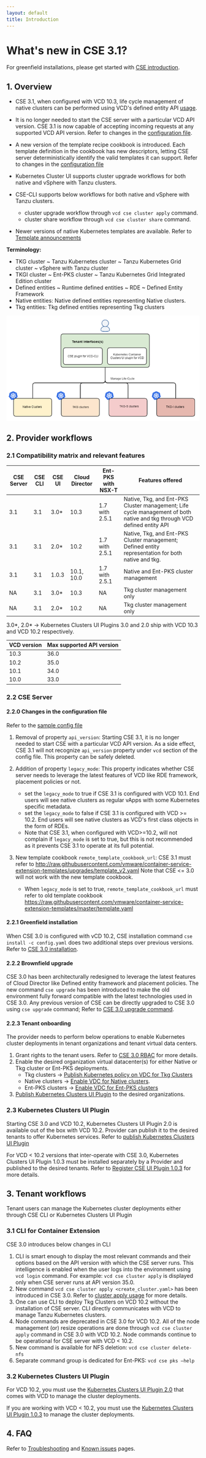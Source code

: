 ```yaml
---
layout: default
title: Introduction
---
```

# What's new in CSE 3.1?

For greenfield installations, please get started with [CSE introduction](INTRO.html).

<a name="overview"></a>
## 1. Overview
* CSE 3.1, when configured with VCD 10.3, life cycle management of native clusters 
  can be performed using VCD's defined entity API [usage](TBD). 
  
* It is no longer needed to start the CSE server with a particular VCD API 
  version. CSE 3.1 is now capable of accepting incoming requests at any supported 
  VCD API version. Refer to changes in the [configuration file](#cse31-config).
  
* A new version of the template recipe cookbook is introduced. Each template 
  definition in the cookbook has new descriptors, letting CSE server deterministically 
  identify the valid templates it can support. Refer to changes in the [configuration file](#cse31-config)
  
* Kubernetes Cluster UI supports cluster upgrade workflows for both native and vSphere with 
  Tanzu clusters.
  
* CSE-CLI supports below workflows for both native and vSphere with Tanzu clusters.
    - cluster upgrade workflow through `vcd cse cluster apply` command.
    - cluster share workflow through `vcd cse cluster share` command.
    
* Newer versions of native Kubernetes templates are available. Refer to 
  [Template announcements](TEMPLATE_ANNOUNCEMENTS.html)

**Terminology:**
* TKG cluster ~ Tanzu Kubernetes  cluster ~ Tanzu Kubernetes Grid cluster ~ vSphere with Tanzu cluster
* TKGI cluster ~ Ent-PKS cluster ~ Tanzu Kubernetes Grid Integrated Edition cluster
* Defined entities ~ Runtime defined entities ~ RDE ~ Defined Entity Framework
* Native entities: Native defined entities representing Native clusters.
* Tkg entities: Tkg defined entities representing Tkg clusters

![user-ctx](img/cse31-user-ctx.png)

<a name="provider-workflows"></a>
## 2. Provider workflows

<a name="cse31-compatibility-matrix"></a>
### 2.1 Compatibility matrix and relevant features

| CSE Server | CSE CLI | CSE UI | Cloud Director | Ent-PKS with NSX-T | Features offered                                                                                    |
|------------|---------|--------|----------------|--------------------|-----------------------------------------------------------------------------------------------------|
| 3.1        | 3.1     | 3.0*   | 10.3           | 1.7 with 2.5.1     | Native, Tkg, and Ent-PKS Cluster management; Life cycle management of both native and tkg through VCD defined entity API  |
| 3.1        | 3.1     | 2.0*   | 10.2           | 1.7 with 2.5.1     | Native, Tkg, and Ent-PKS Cluster management; Defined entity representation for both native and tkg. |
| 3.1        | 3.1     | 1.0.3  | 10.1, 10.0     | 1.7 with 2.5.1     | Native and Ent-PKS cluster management                                                               |
| NA         | 3.1     | 3.0*   | 10.3           | NA                 | Tkg cluster management only                                                                         |
| NA         | 3.1     | 2.0*   | 10.2           | NA                 | Tkg cluster management only                                                                         |

3.0*, 2.0* -> Kubernetes Clusters UI Plugins 3.0 and 2.0 ship with VCD 10.3 and VCD 10.2 respectively.

| VCD version | Max supported API version |
|-------------|---------------------------|
| 10.3        | 36.0                      |
| 10.2        | 35.0                      |
| 10.1        | 34.0                      |
| 10.0        | 33.0                      |

### 2.2 CSE Server

<a name="cse31-config"></a>
#### 2.2.0 Changes in the configuration file
Refer to the [sample config file](CSE_CONFIG.html)

1. Removal of property `api_version`: Starting CSE 3.1, it is no longer needed to start CSE with a 
   particular VCD API version. As a side effect, CSE 3.1 will not recognize `api_version` 
   property under `vcd` section of the config file. This property can be safely deleted.
   
2. Addition of property `legacy_mode`: This property indicates whether CSE server 
   needs to leverage the latest features of VCD like RDE framework, placement policies or not.
   * set the `legacy_mode` to true if CSE 3.1 is configured with VCD 10.1. End users 
     will see native clusters as regular vApps with some Kubernetes specific metadata.
   * set the `legacy_mode` to false if CSE 3.1 is configured with VCD >= 10.2. 
     End users will see native clusters as VCD's first class objects in the form of RDEs.
   * Note that CSE 3.1, when configured with VCD>=10.2, will not complain if 
     `legacy_mode` is set to true, but this is not recommended as it prevents CSE 3.1 
     to operate at its full potential.
    
3. New template cookbook `remote_template_cookbook_url`: CSE 3.1 must refer
   to http://raw.githubusercontent.com/vmware/container-service-extension-templates/upgrades/template_v2.yaml
   Note that CSE <= 3.0 will not work with the new template cookbook.
   - When `legacy_mode` is set to true, `remote_template_cookbook_url` must refer to old template cookbook 
     https://raw.githubusercontent.com/vmware/container-service-extension-templates/master/template.yaml

#### 2.2.1 Greenfield installation
When CSE 3.0 is configured with vCD 10.2, CSE installation command
`cse install -c config.yaml` does two additional steps over previous versions. 
Refer to [CSE 3.0 installation](CSE_SERVER_MANAGEMENT.html#cse30-greenfield).

#### 2.2.2 Brownfield upgrade
CSE 3.0 has been architecturally redesigned to leverage the latest features of
Cloud Director like Defined entity framework and placement policies. The new
command `cse upgrade` has been introduced to make the old environment fully
forward compatible with the latest technologies used in CSE 3.0. Any previous
version of CSE can be directly upgraded to CSE 3.0 using `cse upgrade` command;
Refer to [CSE 3.0 upgrade command](CSE_SERVER_MANAGEMENT.html#cse30-upgrade-cmd).

#### 2.2.3 Tenant onboarding
The provider needs to perform below operations to enable Kubernetes cluster
deployments in tenant organizations and tenant virtual data centers.
1. Grant rights to the tenant users. Refer to [CSE 3.0 RBAC](RBAC.html#DEF-RBAC)
for more details.
2. Enable the desired organization virtual datacenter(s) for either Native or
Tkg cluster or Ent-PKS deployments.
    * Tkg clusters → [Publish Kubernetes policy on VDC for Tkg Clusters](https://docs.vmware.com/en/VMware-Cloud-Director/10.2/VMware-Cloud-Director-Service-Provider-Admin-Portal-Guide/GUID-E9839D4E-3024-445E-9D08-372113CF6FE0.html)
    * Native clusters → [Enable VDC for Native clusters](TEMPLATE_MANAGEMENT.html#restrict_templates).
    * Ent-PKS clusters → [Enable VDC for Ent-PKS clusters](ENT_PKS.html#cse-commands)
3. [Publish Kubernetes Clusters UI Plugin](https://docs.vmware.com/en/VMware-Cloud-Director/10.2/VMware-Cloud-Director-Service-Provider-Admin-Portal-Guide/GUID-A1910FF9-B2CF-49DD-B031-D1245E8740AE.html)
to the desired organizations.

### 2.3 Kubernetes Clusters UI Plugin
Starting CSE 3.0 and VCD 10.2, Kubernetes Clusters UI Plugin 2.0 is available
out of the box with VCD 10.2. Provider can publish it to the desired tenants
to offer Kubernetes services. Refer to [publish Kubernetes Clusters UI Plugin](https://docs.vmware.com/en/VMware-Cloud-Director/10.2/VMware-Cloud-Director-Service-Provider-Admin-Portal-Guide/GUID-A1910FF9-B2CF-49DD-B031-D1245E8740AE.html)

For VCD < 10.2 versions that inter-operate with CSE 3.0, Kubernetes Clusters UI Plugin 1.0.3 must be installed separately by a Provider and published to the desired tenants.
Refer to [Register CSE UI Plugin 1.0.3](CSE_UI_PLUGIN.html) for more details.

<a name="tenant-workflows"></a>
## 3. Tenant workflows
Tenant users can manage the Kubernetes cluster deployments either through 
CSE CLI or Kubernetes Clusters UI Plugin

### 3.1 CLI for Container Extension
CSE 3.0 introduces below changes in CLI

1. CLI is smart enough to display the most relevant commands and their options 
based on the API version with which the CSE server runs. This intelligence is 
enabled when the user logs into the environment using `vcd login` command. 
For example: `vcd cse cluster apply` is displayed only when CSE server runs at API version 35.0.
2. New command `vcd cse cluster apply <create_cluster.yaml>` has been introduced
 in CSE 3.0. Refer to [cluster apply usage](CLUSTER_MANAGEMENT.html#cse30_cluster_apply) for more details.
3. One can use CLI to deploy Tkg Clusters on VCD 10.2 without the installation 
of CSE server. CLI directly communicates with VCD to manage Tanzu Kubernetes clusters.
4. Node commands are deprecated in CSE 3.0 for VCD 10.2. All of the node 
management (or) resize operations are done through `vcd cse cluster apply` 
command in CSE 3.0 with VCD 10.2. Node commands continue to be operational for 
CSE server with VCD < 10.2.
5. New command is available for NFS deletion: `vcd cse cluster delete-nfs`
6. Separate command group is dedicated for Ent-PKS: `vcd cse pks –help`

### 3.2 Kubernetes Clusters UI Plugin

For VCD 10.2, you must use the [Kubernetes Clusters UI Plugin 2.0](https://docs.vmware.com/en/VMware-Cloud-Director/10.2/VMware-Cloud-Director-Service-Provider-Admin-Portal-Guide/GUID-A1910FF9-B2CF-49DD-B031-D1245E8740AE.html
) that comes with VCD to manage the cluster deployments.

If you are working with VCD < 10.2, you must use the [Kubernetes Clusters UI
Plugin 1.0.3](CSE_UI_PLUGIN.html) to manage the cluster deployments.

<a name="faq"></a>
## 4. FAQ
Refer to [Troubleshooting](TROUBLESHOOTING.html) and [Known issues](KNOWN_ISSUES.html) pages.
